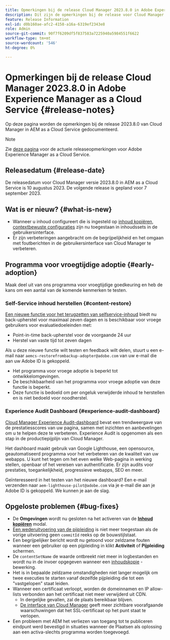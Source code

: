 ```yaml
---
title: Opmerkingen bij de release Cloud Manager 2023.8.0 in Adobe Experience Manager as a Cloud Service
description: Dit zijn de opmerkingen bij de release voor Cloud Manager 2023.8.0 in AEM as a Cloud Service.
feature: Release Information
exl-id: d0b160ae-afc2-4158-a16a-6319ef2343e8
role: Admin
source-git-commit: 90f7f6209df5f837583a7225940a5984551f6622
workflow-type: tm+mt
source-wordcount: '546'
ht-degree: 0%

---
```


# Opmerkingen bij de release Cloud Manager 2023.8.0 in Adobe Experience Manager as a Cloud Service {#release-notes}

Op deze pagina worden de opmerkingen bij de release 2023.8.0 van Cloud Manager in AEM as a Cloud Service gedocumenteerd.

>[!NOTE]
>
>Zie [deze pagina](/help/release-notes/release-notes-cloud/release-notes-current.md) voor de actuele releaseopmerkingen voor Adobe Experience Manager as a Cloud Service.

## Releasedatum {#release-date}

De releasedatum voor Cloud Manager versie 2023.8.0 in AEM as a Cloud Service is 10 augustus 2023. De volgende release is gepland voor 7 september 2023.

## Wat is er nieuw? {#what-is-new}

* Wanneer u inhoud configureert die is ingesteld op [inhoud kopiëren,](/help/implementing/developing/tools/content-copy.md) [contextbewuste configuraties](/help/implementing/developing/introduction/configurations.md) zijn nu toegestaan in inhoudssets in de gebruikersinterface.
* Er zijn verbeteringen aangebracht om de begrijpelijkheid en het omgaan met foutberichten in de gebruikersinterface van Cloud Manager te verbeteren.

## Programma voor vroegtijdige adoptie {#early-adoption}

Maak deel uit van ons programma voor vroegtijdige goedkeuring en heb de kans om een aantal van de komende kenmerken te testen.

### Self-Service inhoud herstellen {#content-restore}

[Een nieuwe functie voor het terugzetten van selfservice-inhoud](/help/operations/restore.md) biedt nu back-upherstel voor maximaal zeven dagen en is beschikbaar voor vroege gebruikers voor evaluatiedoeleinden met:

* Point-in-time back-upherstel voor de voorgaande 24 uur
* Herstel van vaste tijd tot zeven dagen

Als u deze nieuwe functie wilt testen en feedback wilt delen, stuurt u een e-mail naar `aemcs-restorefrombackup-adopter@adobe.com` van uw e-mail die aan uw Adobe ID is gekoppeld.

* Het programma voor vroege adoptie is beperkt tot ontwikkelomgevingen.
* De beschikbaarheid van het programma voor vroege adoptie van deze functie is beperkt.
* Deze functie is bedoeld om per ongeluk verwijderde inhoud te herstellen en is niet bedoeld voor noodherstel.

### Experience Audit Dashboard {#experience-audit-dashboard}

[Cloud Manager Experience Audit-dashboard](/help/implementing/cloud-manager/experience-audit-dashboard.md) bevat een trendweergave van de prestatiesscores van uw pagina, samen met inzichten en aanbevelingen om u te helpen deze te verbeteren. Experience Audit is opgenomen als een stap in de productiepijplijn van Cloud Manager.

Het dashboard maakt gebruik van Google Lighthouse, een opensource, geautomatiseerd programma voor het verbeteren van de kwaliteit van uw webapps. U kunt het tegen om het even welke Web-pagina in werking stellen, openbaar of het vereisen van authentificatie. Er zijn audits voor prestaties, toegankelijkheid, progressieve webapps, SEO en meer.

Geïnteresseerd in het testen van het nieuwe dashboard? Een e-mail verzenden naar `aem-lighthouse-pilot@adobe.com` via je e-mail die aan je Adobe ID is gekoppeld. We kunnen je aan de slag.

## Opgeloste problemen {#bug-fixes}

* De **Omgevingen** wordt nu gesloten na het activeren van de **[Inhoud kopiëren](/help/implementing/developing/tools/content-copy.md)** modal.
* [Een wederuitvoering van de pijpleiding](/help/implementing/cloud-manager/deploy-code.md#reexecute-deployment) is niet meer toegestaan als de vorige uitvoering geen `commitId` reeks op de bouwstijlstaat.
* Een begrijpelijker bericht wordt nu getoond voor zeldzame fouten wanneer een gebruiker op een pijpleiding in klikt **Activiteit** of **Pijpleiding** schermen.
* De `contentSetName` de waarde ontbreekt niet meer in logbestanden en wordt nu in de invoer opgegeven wanneer een [inhoudskopie](/help/implementing/developing/tools/content-copy.md) -bewerking.
* Het is in bepaalde zeldzame omstandigheden niet langer mogelijk om twee executies te starten vanaf dezelfde pijpleiding die tot een &quot;vastgelopen&quot; staat leiden.
* Wanneer een certificaat verloopt, worden de domeinnamen en IP allow-lists verbonden aan het certificaat niet meer verwijderd uit CDN.
   * In dergelijke gevallen, zal de plaats bereikbaar blijven.
   * [De interface van Cloud Manager](/help/implementing/cloud-manager/managing-ssl-certifications/introduction.md) geeft meer zichtbare voorafgaande waarschuwingen dat het SSL-certificaat op het punt staat te verlopen.
* Een probleem met AEM het verliezen van toegang tot te publiceren eindpunt werd bevestigd in situaties wanneer de Plaatsen als oplossing aan een activa-slechts programma worden toegevoegd.

